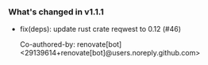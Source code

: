 ### What's changed in v1.1.1

* fix(deps): update rust crate reqwest to 0.12 (#46)

  Co-authored-by: renovate[bot] <29139614+renovate[bot]@users.noreply.github.com>
